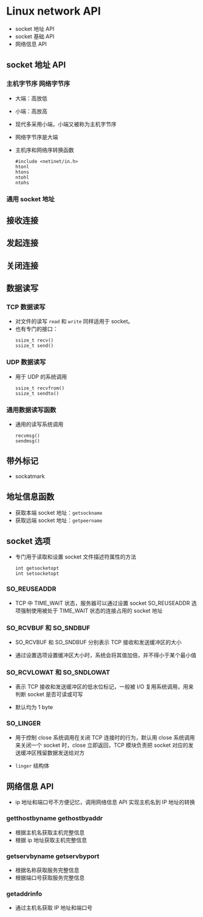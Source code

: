 # Linux network API

- socket 地址 API
- socket 基础 API
- 网络信息 API

## socket 地址 API

### 主机字节序 网络字节序

- 大端：高放低
- 小端：高放高
- 现代多采用小端，小端又被称为主机字节序
- 网络字节序是大端

- 主机序和网络序转换函数
    ```
    #include <netinet/in.h>
    htonl
    htons
    ntohl
    ntohs
    ```
### 通用 socket 地址


## 接收连接

## 发起连接

## 关闭连接

## 数据读写

### TCP 数据读写

- 对文件的读写 `read` 和 `write` 同样适用于 socket。
- 也有专门的接口：
    ```
    ssize_t recv()
    ssize_t send()
    ```



### UDP 数据读写

- 用于 UDP 的系统调用
    ```
    ssize_t recvfrom()
    ssize_t sendto()
    ```

### 通用数据读写函数

- 通用的读写系统调用
    ```
    recvmsg()
    sendmsg()
    ```

## 带外标记

- sockatmark

## 地址信息函数

- 获取本端 socket 地址：`getsockname`
- 获取远端 socket 地址：`getpeername`

## socket 选项

- 专门用于读取和设置 socket 文件描述符属性的方法
    ```
    int getsocketopt
    int setsocketopt
    ```

### SO_REUSEADDR

- TCP 中 TIME_WAIT 状态，服务器可以通过设置 socket SO_REUSEADDR 选项强制使用被处于 TIME_WAIT 状态的连接占用的 socket 地址

### SO_RCVBUF 和 SO_SNDBUF

- SO_RCVBUF 和 SO_SNDBUF 分别表示 TCP 接收和发送缓冲区的大小

- 通过设置选项设置缓冲区大小时，系统会将其值加倍，并不得小于某个最小值

### SO_RCVLOWAT 和 SO_SNDLOWAT

- 表示 TCP 接收和发送缓冲区的低水位标记，一般被 I/O 复用系统调用，用来判断 socket 是否可读或可写

- 默认均为 1 byte

### SO_LINGER

- 用于控制 close 系统调用在关闭 TCP 连接时的行为，默认用 close 系统调用来关闭一个 socket 时，close 立即返回，TCP 模块负责把 socket 对应的发送缓冲区残留数据发送给对方

- `linger` 结构体

## 网络信息 API

- ip 地址和端口号不方便记忆，调用网络信息 API 实现主机名到 IP 地址的转换

### getthostbyname gethostbyaddr

- 根据主机名获取主机完整信息
- 根据 ip 地址获取主机完整信息

### getservbyname getservbyport

- 根据名称获取服务完整信息
- 根据端口号获取服务完整信息

### getaddrinfo

- 通过主机名获取 IP 地址和端口号

